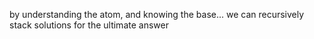 by understanding the atom, and knowing the base... we can recursively stack
solutions for the ultimate answer